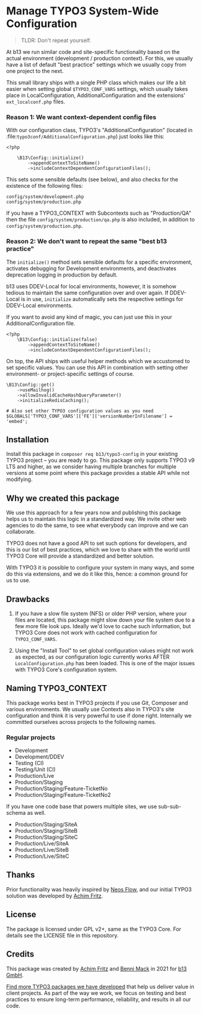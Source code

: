 # Manage TYPO3 System-Wide Configuration

> TLDR: Don't repeat yourself.

At b13 we run similar code and site-specific functionality based on the
actual environment (development / production context). For this, we
usually have a list of default "best practice" settings which
we usually copy from one project to the next.

This small library ships with a single PHP class which
makes our life a bit easier when setting global `$TYPO3_CONF_VARS` settings,
which usually takes place in LocalConfiguration, AdditionalConfiguration
and the extensions' `ext_localconf.php` files.

### Reason 1: We want context-dependent config files

With our configuration class, TYPO3's "AdditionalConfiguration"
(located in :file:`typo3conf/AdditionalConfiguration.php`) just looks like this:

    <?php

        \B13\Config::initialize()
            ->appendContextToSiteName()
            ->includeContextDependentConfigurationFiles();

This sets some sensible defaults (see below), and also checks
for the existence of the following files:

```
config/system/development.php
config/system/production.php
```

If you have a TYPO3_CONTEXT with Subcontexts such as "Production/QA"
then the file `config/system/production/qa.php` is also included,
in addition to `config/system/production.php`.

### Reason 2: We don't want to repeat the same "best b13 practice"

The `initialize()` method sets sensible defaults for a specific environment,
activates debugging for Development environments, and deactivates deprecation
logging in production by default.

b13 uses DDEV-Local for local environments, however, it is somehow
tedious to maintain the same configuration over and over again. If DDEV-Local
is in use, `initialize` automatically sets the respective settings for
DDEV-Local environments.

If you want to avoid any kind of magic, you can just use this in your AdditionalConfiguration file.

    <?php
        \B13\Config::initialize(false)
            ->appendContextToSiteName()
            ->includeContextDependentConfigurationFiles();

On top, the API ships with useful helper methods which we accustomed
to set specific values. You can use this API in combination with
setting other environment- or project-specific settings of course.

    \B13\Config::get()
        ->useMailhog()
        ->allowInvalidCacheHashQueryParameter()
        ->initializeRedisCaching();

    # Also set other TYPO3 configuration values as you need
    $GLOBALS['TYPO3_CONF_VARS']['FE']['versionNumberInFilename'] = 'embed';


## Installation

Install this package in `composer req b13/typo3-config` in your existing
TYPO3 project – you are ready to go. This package only supports TYPO3 v9 LTS
and higher, as we consider having multiple branches for multiple versions at
some point where this package provides a stable API while not modifying.

## Why we created this package

We use this approach for a few years now and publishing this package
helps us to maintain this logic in a standardized way. We invite
other web agencies to do the same, to see what everybody can improve
and we can collaborate.

TYPO3 does not have a good API to set such options
for developers, and this is our list of best practices, which
we love to share with the world until TYPO3 Core will provide
a standardized and better solution.

With TYPO3 it is possible to configure your system in many ways,
and some do this via extensions, and we do it like this, hence: a common
ground for us to use.

## Drawbacks

1. If you have a slow file system (NFS) or older PHP version, where
   your files are located, this package might slow down your file system
   due to a few more file look ups. Ideally we'd love to cache such
   information, but TYPO3 Core does not work with cached configuration
   for `TYPO3_CONF_VARS`.

2. Using the "Install Tool" to set global configuration values might
   not work as expected, as our configuration logic currently works
   AFTER `LocalConfiguration.php` has been loaded. This is one
   of the major issues with TYPO3 Core's configuration system.

## Naming TYPO3_CONTEXT

This package works best in TYPO3 projects if you use Git, Composer
and various environments. We usually use Contexts also in TYPO3's
site configuration and think it is very powerful to use if done
right. Internally we committed ourselves across projects to the following
names.

### Regular projects

* Development
* Development/DDEV
* Testing (CI)
* Testing/Unit (CI)
* Production/Live
* Production/Staging
* Production/Staging/Feature-TicketNo
* Production/Staging/Feature-TicketNo2

If you have one code base that powers multiple sites, we use sub-sub-schema
as well.

* Production/Staging/SiteA
* Production/Staging/SiteB
* Production/Staging/SiteC
* Production/Live/SiteA
* Production/Live/SiteB
* Production/Live/SiteC

## Thanks

Prior functionality was heavily inspired by [Neos Flow](https://flowframework.readthedocs.io/en/stable/TheDefinitiveGuide/PartII/Configuration.html),
and our initial TYPO3 solution was developed by [Achim Fritz](https://github.com/achimfritz).

## License

The package is licensed under GPL v2+, same as the TYPO3 Core. For details see the LICENSE file in this repository.

## Credits

This package was created by [Achim Fritz](https://github.com/achimfritz) and [Benni Mack](https://github.com/bmack) in 2021 for [b13 GmbH](https://b13.com).

[Find more TYPO3 packages we have developed](https://b13.com/useful-typo3-extensions-from-b13-to-you) that help us deliver value in client projects. As part of the way we work, we focus on testing and best practices to ensure long-term performance, reliability, and results in all our code.
